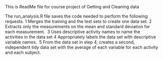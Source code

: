 ##
This is ReadMe file for course project of Getting and Cleaning data

The run_analysis.R file saves the code needed to perform the following requests.
	1	Merges the training and the test sets to create one data set.
	2	Extracts only the measurements on the mean and standard deviation for each measurement. 
	3	Uses descriptive activity names to name the activities in the data set
	4	Appropriately labels the data set with descriptive variable names. 
	5	From the data set in step 4, creates a second, independent tidy data set with the average of each variable for each activity and each subject.
